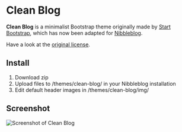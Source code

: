 Clean Blog
==========

**Clean Blog** is a minimalist Bootstrap theme originally made by [Start Bootstrap](http://startbootstrap.com/template-overviews/clean-blog/), which has now been adapted for [Nibbleblog](https://github.com/dignajar/nibbleblog).

Have a look at the [original license](https://github.com/IronSummitMedia/startbootstrap-clean-blog/blob/gh-pages/LICENSE).

Install
-------
1. Download zip
2. Upload files to /themes/clean-blog/ in your Nibbleblog installation
3. Edit default header images in /themes/clean-blog/img/

Screenshot
----------
![Screenshot of Clean Blog](http://startbootstrap.com/assets/img/templates/clean-blog.jpg)

